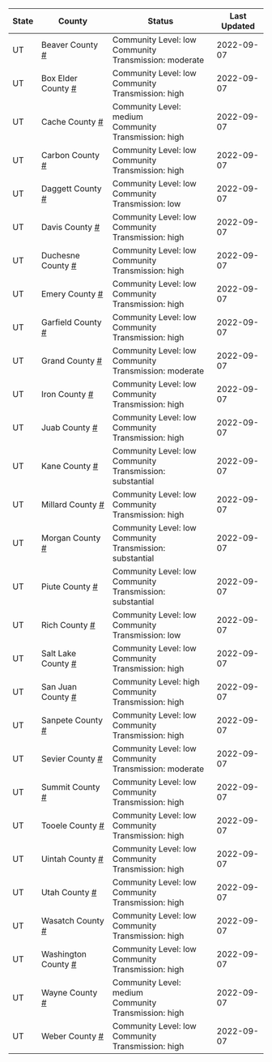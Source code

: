 State | County | Status | Last Updated
--- | --- | --- | --- 
UT | Beaver County <a href="#beaver_county">#</a> | <a name="beaver_county"></a>Community Level: low<br/>Community Transmission: moderate | 2022-09-07
UT | Box Elder County <a href="#box_elder_county">#</a> | <a name="box_elder_county"></a>Community Level: low<br/>Community Transmission: high | 2022-09-07
UT | Cache County <a href="#cache_county">#</a> | <a name="cache_county"></a>Community Level: medium<br/>Community Transmission: high | 2022-09-07
UT | Carbon County <a href="#carbon_county">#</a> | <a name="carbon_county"></a>Community Level: low<br/>Community Transmission: high | 2022-09-07
UT | Daggett County <a href="#daggett_county">#</a> | <a name="daggett_county"></a>Community Level: low<br/>Community Transmission: low | 2022-09-07
UT | Davis County <a href="#davis_county">#</a> | <a name="davis_county"></a>Community Level: low<br/>Community Transmission: high | 2022-09-07
UT | Duchesne County <a href="#duchesne_county">#</a> | <a name="duchesne_county"></a>Community Level: low<br/>Community Transmission: high | 2022-09-07
UT | Emery County <a href="#emery_county">#</a> | <a name="emery_county"></a>Community Level: low<br/>Community Transmission: high | 2022-09-07
UT | Garfield County <a href="#garfield_county">#</a> | <a name="garfield_county"></a>Community Level: low<br/>Community Transmission: high | 2022-09-07
UT | Grand County <a href="#grand_county">#</a> | <a name="grand_county"></a>Community Level: low<br/>Community Transmission: moderate | 2022-09-07
UT | Iron County <a href="#iron_county">#</a> | <a name="iron_county"></a>Community Level: low<br/>Community Transmission: high | 2022-09-07
UT | Juab County <a href="#juab_county">#</a> | <a name="juab_county"></a>Community Level: low<br/>Community Transmission: high | 2022-09-07
UT | Kane County <a href="#kane_county">#</a> | <a name="kane_county"></a>Community Level: low<br/>Community Transmission: substantial | 2022-09-07
UT | Millard County <a href="#millard_county">#</a> | <a name="millard_county"></a>Community Level: low<br/>Community Transmission: high | 2022-09-07
UT | Morgan County <a href="#morgan_county">#</a> | <a name="morgan_county"></a>Community Level: low<br/>Community Transmission: substantial | 2022-09-07
UT | Piute County <a href="#piute_county">#</a> | <a name="piute_county"></a>Community Level: low<br/>Community Transmission: substantial | 2022-09-07
UT | Rich County <a href="#rich_county">#</a> | <a name="rich_county"></a>Community Level: low<br/>Community Transmission: low | 2022-09-07
UT | Salt Lake County <a href="#salt_lake_county">#</a> | <a name="salt_lake_county"></a>Community Level: low<br/>Community Transmission: high | 2022-09-07
UT | San Juan County <a href="#san_juan_county">#</a> | <a name="san_juan_county"></a>Community Level: high<br/>Community Transmission: high | 2022-09-07
UT | Sanpete County <a href="#sanpete_county">#</a> | <a name="sanpete_county"></a>Community Level: low<br/>Community Transmission: high | 2022-09-07
UT | Sevier County <a href="#sevier_county">#</a> | <a name="sevier_county"></a>Community Level: low<br/>Community Transmission: moderate | 2022-09-07
UT | Summit County <a href="#summit_county">#</a> | <a name="summit_county"></a>Community Level: low<br/>Community Transmission: high | 2022-09-07
UT | Tooele County <a href="#tooele_county">#</a> | <a name="tooele_county"></a>Community Level: low<br/>Community Transmission: high | 2022-09-07
UT | Uintah County <a href="#uintah_county">#</a> | <a name="uintah_county"></a>Community Level: low<br/>Community Transmission: high | 2022-09-07
UT | Utah County <a href="#utah_county">#</a> | <a name="utah_county"></a>Community Level: low<br/>Community Transmission: high | 2022-09-07
UT | Wasatch County <a href="#wasatch_county">#</a> | <a name="wasatch_county"></a>Community Level: low<br/>Community Transmission: high | 2022-09-07
UT | Washington County <a href="#washington_county">#</a> | <a name="washington_county"></a>Community Level: low<br/>Community Transmission: high | 2022-09-07
UT | Wayne County <a href="#wayne_county">#</a> | <a name="wayne_county"></a>Community Level: medium<br/>Community Transmission: high | 2022-09-07
UT | Weber County <a href="#weber_county">#</a> | <a name="weber_county"></a>Community Level: low<br/>Community Transmission: high | 2022-09-07
